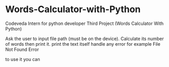 # Words-Calculator-with-Python
Codeveda Intern for python developer Third Project (Words Calculator With Python)

Ask the user to input file path (must be on the device).
Calculate its number of words then print it.
print the text itself
handle any error for example File Not Found Error

to use it you can 

